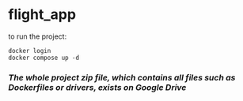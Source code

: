 # flight_app
to run the project:
```
docker login
docker compose up -d
```
### *The whole project zip file, which contains all files such as Dockerfiles or drivers, exists on Google Drive*
